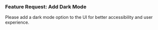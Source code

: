### Feature Request: Add Dark Mode

Please add a dark mode option to the UI for better accessibility and user experience.